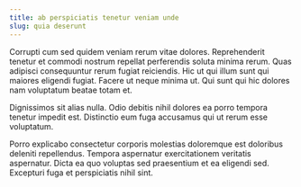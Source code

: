 ```yaml
---
title: ab perspiciatis tenetur veniam unde
slug: quia deserunt
---
```


Corrupti cum sed quidem veniam rerum vitae dolores. Reprehenderit tenetur et commodi nostrum repellat perferendis soluta minima rerum. Quas adipisci consequuntur rerum fugiat reiciendis. Hic ut qui illum sunt qui maiores eligendi fugiat. Facere ut neque minima ut. Qui sunt qui hic dolores nam voluptatum beatae totam et.

Dignissimos sit alias nulla. Odio debitis nihil dolores ea porro tempora tenetur impedit est. Distinctio eum fuga accusamus qui ut rerum esse voluptatum.

Porro explicabo consectetur corporis molestias doloremque est doloribus deleniti repellendus. Tempora aspernatur exercitationem veritatis aspernatur. Dicta ea quo voluptas sed praesentium et ea eligendi sed. Excepturi fuga et perspiciatis nihil sint.
